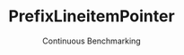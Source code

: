 ---
layout: default
title: PrefixLineitemPointer
subtitle: Continuous Benchmarking
selected: Prefix_Tpch
expanded: Benchmarking
benchmark: /individual_results/PrefixLineitemPointer.html
---